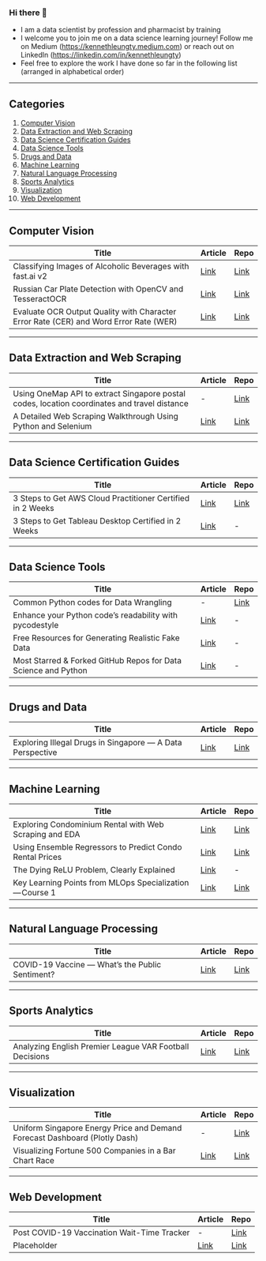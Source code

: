 ### Hi there 👋

- I am a data scientist by profession and pharmacist by training
- I welcome you to join me on a data science learning journey! Follow me on Medium (https://kennethleungty.medium.com) or reach out on LinkedIn (https://linkedin.com/in/kennethleungty)
- Feel free to explore the work I have done so far in the following list (arranged in alphabetical order)

___
## Categories
1. [Computer Vision](#computer-vision)
2. [Data Extraction and Web Scraping](#web-scraping)
3. [Data Science Certification Guides](#certifications)
4. [Data Science Tools](#python-tools)
5. [Drugs and Data](#drugs-and-data)
6. [Machine Learning](#machine-learning)
7. [Natural Language Processing](#nlp)
8. [Sports Analytics](#sports-analytics)
9. [Visualization](#visualization)
10. [Web Development](#web-dev)

___
## Computer Vision
| Title | Article | Repo |
| --- | --- | --- |
| Classifying Images of Alcoholic Beverages with fast.ai v2 | [Link](https://towardsdatascience.com/classifying-images-of-alcoholic-beverages-with-fast-ai-34c4560b5543) | [Link](https://github.com/kennethleungty/Alcohol-Image-Classifier-fastai) |
| Russian Car Plate Detection with OpenCV and TesseractOCR | [Link](https://towardsdatascience.com/russian-car-plate-detection-with-opencv-and-tesseractocr-dce3d3f9ff5c) | [Link](https://github.com/kennethleungty/Car-Plate-Detection-OpenCV-TesseractOCR) |
| Evaluate OCR Output Quality with Character Error Rate (CER) and Word Error Rate (WER) | [Link](https://towardsdatascience.com/evaluating-ocr-output-quality-with-character-error-rate-cer-and-word-error-rate-wer-853175297510) | [Link](https://github.com/kennethleungty/OCR-Metrics-CER-WER) |

___
## Data Extraction and Web Scraping
| Title | Article | Repo |
| --- | --- | --- |
| Using OneMap API to extract Singapore postal codes, location coordinates and travel distance | - | [Link](https://github.com/kennethleungty/OneMap-API) |
| A Detailed Web Scraping Walkthrough Using Python and Selenium | [Link](https://medium.com/swlh/web-scrapping-healthcare-professionals-information-1372385d639d) | [Link](https://github.com/kennethleungty/Web-Scraping-Walkthrough-HCP-Info) |

___
## Data Science Certification Guides
| Title | Article | Repo |
| --- | --- | --- |
| 3 Steps to Get AWS Cloud Practitioner Certified in 2 Weeks | [Link](https://towardsdatascience.com/3-steps-to-get-aws-cloud-practitioner-certified-in-2-weeks-or-less-772178f48249) | [Link](https://github.com/kennethleungty/AWS-Certified-Cloud-Practitioner-Notes) |
| 3 Steps to Get Tableau Desktop Certified in 2 Weeks | [Link](https://towardsdatascience.com/3-steps-to-get-tableau-desktop-specialist-certified-in-2-weeks-abbef25778de) | - |

___
## Data Science Tools
| Title | Article | Repo |
| --- | --- | --- |
| Common Python codes for Data Wrangling | - | [Link](https://github.com/kennethleungty/Common-Python-Codes) |
| Enhance your Python code’s readability with pycodestyle | [Link](https://towardsdatascience.com/enhance-your-python-codes-readability-with-pycodestyle-9838976077cb) | - |
| Free Resources for Generating Realistic Fake Data | [Link](https://towardsdatascience.com/free-resources-for-generating-realistic-fake-data-da63836be1a8) | - |
| Most Starred & Forked GitHub Repos for Data Science and Python | [Link](https://towardsdatascience.com/the-most-starred-forked-github-repos-for-python-and-data-science-f8bb3de47e96) | - |

___
## Drugs and Data
| Title | Article | Repo |
| --- | --- | --- |
| Exploring Illegal Drugs in Singapore — A Data Perspective | [Link](https://towardsdatascience.com/exploring-illegal-drugs-in-singapore-a-data-perspective-3716a75ee557) | [Link](https://github.com/kennethleungty/Exploring-Illegal-Drugs) |


___
## Machine Learning
| Title | Article | Repo |
| --- | --- | --- |
| Exploring Condominium Rental with Web Scraping and EDA | [Link](https://medium.com/swlh/web-scrapping-and-data-analysis-of-condominium-rental-market-in-singapore-da5265c71d19) | [Link](https://github.com/kennethleungty/Singapore-Condo-Rental-Market-Analysis) |
| Using Ensemble Regressors to Predict Condo Rental Prices | [Link](https://medium.com/geekculture/using-ensemble-regressors-to-predict-condo-rental-prices-47eb7c3d5cd9) | [Link](https://github.com/kennethleungty/Singapore-Condo-Rental-Market-Analysis) |
| The Dying ReLU Problem, Clearly Explained | [Link](https://towardsdatascience.com/the-dying-relu-problem-clearly-explained-42d0c54e0d24) | - |
| Key Learning Points from MLOps Specialization — Course 1 | [Link](https://towardsdatascience.com/key-learning-points-from-mlops-specialization-course-deeplearning-ai-andrew-ng-5d0746605752) | [Link](https://github.com/kennethleungty/MLOps-Specialization-Notes) |

___
## Natural Language Processing
| Title | Article | Repo |
| --- | --- | --- |
| COVID-19 Vaccine — What’s the Public Sentiment? | [Link](https://towardsdatascience.com/covid-19-vaccine-whats-the-public-sentiment-7149c9b42b99) | [Link](https://github.com/kennethleungty/COVID19-Vaccine-Sentiment-Analysis) |


___
## Sports Analytics
| Title | Article | Repo |
| --- | --- | --- |
| Analyzing English Premier League VAR Football Decisions | [Link](https://towardsdatascience.com/analyzing-english-premier-league-var-football-decisions-c6d280061ebf) | [Link](https://github.com/kennethleungty/English-Premier-League-VAR-Analysis) |


___
## Visualization
| Title | Article | Repo |
| --- | --- | --- |
| Uniform Singapore Energy Price and Demand Forecast Dashboard (Plotly Dash) | - | [Link](https://github.com/kennethleungty/Plotly-Dash-USEP-Dashboard) |
| Visualizing Fortune 500 Companies in a Bar Chart Race | [Link](https://towardsdatascience.com/the-fortune-500-bar-chart-race-9612dc9d0e63) | [Link](https://github.com/kennethleungty/Fortune-Global-500-Bar-Chart-Race) |


___
## Web Development
| Title | Article | Repo |
| --- | --- | --- |
| Post COVID-19 Vaccination Wait-Time Tracker | - | [Link](https://github.com/kennethleungty/Post-Vaccine-Timer) |
| Placeholder | [Link](article_link) | [Link](github_link) |


<!--
**kennethleungty/kennethleungty** is a ✨ _special_ ✨ repository because its `README.md` (this file) appears on your GitHub profile.

Here are some ideas to get you started:

- 🔭 I’m currently working on ...
- 🌱 I’m currently learning ...
- 👯 I’m looking to collaborate on ...
- 🤔 I’m looking for help with ...
- 💬 Ask me about ...
- 📫 How to reach me: ...
- 😄 Pronouns: ...
- ⚡ Fun fact: ...
-->

